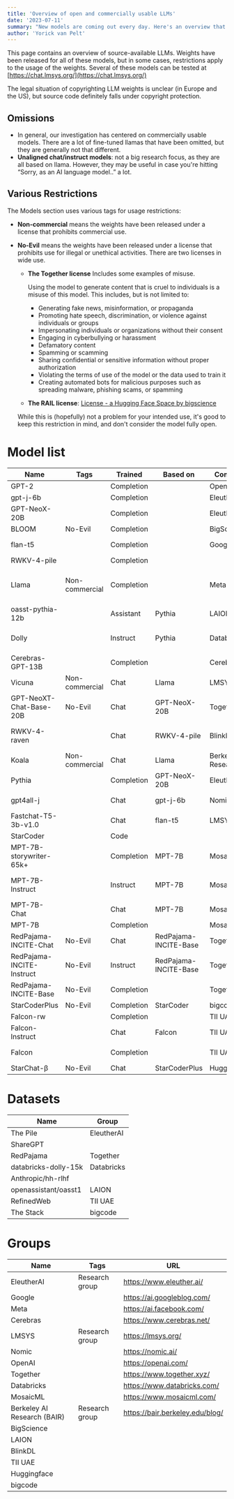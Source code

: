 ```yaml
---
title: 'Overview of open and commercially usable LLMs'
date: '2023-07-11'
summary: "New models are coming out every day. Here's an overview that can aid in selecting one for commercial use."
author: 'Yorick van Pelt'
---
```



This page contains an overview of source-available LLMs. Weights have been released for all of these models, but in some cases, restrictions apply to the usage of the weights. Several of these models can be tested at [https://chat.lmsys.org/](https://chat.lmsys.org/)

The legal situation of copyrighting LLM weights is unclear (in Europe and the US), but source code definitely falls under copyright protection.

## Omissions

- In general, our investigation has centered on commercially usable models. There are a lot of fine-tuned llamas that have been omitted, but they are generally not that different.
- **Unaligned chat/instruct models**: not a big research focus, as they are all based on llama. However, they may be useful in case you're hitting “Sorry, as an AI language model..” a lot.

## Various Restrictions

The Models section uses various tags for usage restrictions:

- **Non-commercial** means the weights have been released under a license that prohibits commercial use.
- **No-Evil** means the weights have been released under a license that prohibits use for illegal or unethical activities. There are two licenses in wide use.
    - **The Together license** Includes some examples of misuse.
        
        Using the model to generate content that is cruel to individuals is a misuse of this model. This includes, but is not limited to:
        
        - Generating fake news, misinformation, or propaganda
        - Promoting hate speech, discrimination, or violence against individuals or groups
        - Impersonating individuals or organizations without their consent
        - Engaging in cyberbullying or harassment
        - Defamatory content
        - Spamming or scamming
        - Sharing confidential or sensitive information without proper authorization
        - Violating the terms of use of the model or the data used to train it
        - Creating automated bots for malicious purposes such as spreading malware, phishing scams, or spamming
        
    - **The RAIL license**: [License - a Hugging Face Space by bigscience](https://huggingface.co/spaces/bigscience/license)
        
    
    While this is (hopefully) not a problem for your intended use, it's good to keep this restriction in mind, and don't consider the model fully open.

<!-- comment
How to generate:
- notion: export as markdown + csv
- pandoc -i Models\ 1f4e7a77004c4aed97864b551b9a00c4.csv -f csv -t gfm | wl-copy
- clean up links
-->
    
# Model list


| Name                      | Tags           | Trained    | Based on              | Company              | Date       | Dataset                                 | Params            |
|---------------------------|----------------|------------|-----------------------|----------------------|------------|-----------------------------------------|-------------------|
| GPT-2                     |                | Completion |                       | OpenAI               | 2019/02/14 |                                         | 1.5B              |
| gpt-j-6b                  |                | Completion |                       | EleutherAI           | 2021/05/01 | The Pile                                | 6B                |
| GPT-NeoX-20B              |                | Completion |                       | EleutherAI           | 2022/04/14 | The Pile                                | 20B               |
| BLOOM                     | No-Evil        | Completion |                       | BigScience           | 2022/07/06 |                                         | 176B              |
| flan-t5                   |                | Completion |                       | Google               | 2022/10/20 |                                         | 11B, 3B           |
| RWKV-4-pile               |                | Completion |                       |                      | 2022/10/22 | The Pile                                |                   |
| Llama                     | Non-commercial | Completion |                       | Meta                 | 2023/02/24 |                                         | 13B, 33B, 65B, 7B |
| oasst-pythia-12b          |                | Assistant  | Pythia                | LAION                | 2023/03/07 | openassistant/oasst1                    | 12B               |
| Dolly                     |                | Instruct   | Pythia                | Databricks           | 2023/03/24 | databricks-dolly-15k                    | 12B, 3B, 6B, 7B   |
| Cerebras-GPT-13B          |                | Completion |                       | Cerebras             | 2023/03/28 | The Pile                                | 13B               |
| Vicuna                    | Non-commercial | Chat       | Llama                 | LMSYS                | 2023/03/30 | ShareGPT                                | 13B, 7B           |
| GPT-NeoXT-Chat-Base-20B   | No-Evil        | Chat       | GPT-NeoX-20B          | Together             | 2023/03/30 |                                         |                   |
| RWKV-4-raven              |                | Chat       | RWKV-4-pile           | BlinkDL              | 2023/04/01 | ShareGPT                                | 1.5B, 14B, 3B, 7B |
| Koala                     | Non-commercial | Chat       | Llama                 | Berkeley AI Research | 2023/04/03 |                                         | 13B, 7B           |
| Pythia                    |                | Completion | GPT-NeoX-20B          | EleutherAI           | 2023/04/03 | The Pile                                |                   |
| gpt4all-j                 |                | Chat       | gpt-j-6b              | Nomic                | 2023/04/12 | databricks-dolly-15k, ShareGPT          | 6B                |
| Fastchat-T5-3b-v1.0       |                | Chat       | flan-t5               | LMSYS                | 2023/05/01 | ShareGPT                                | 3B                |
| StarCoder                 |                | Code       |                       |                      | 2023/05/03 | The Stack                               | 16B               |
| MPT-7B-storywriter-65k+   |                | Completion | MPT-7B                | MosaicML             | 2023/05/05 |                                         | 7B                |
| MPT-7B-Instruct           |                | Instruct   | MPT-7B                | MosaicML             | 2023/05/05 | databricks-dolly-15k, Anthropic/hh-rlhf | 7B                |
| MPT-7B-Chat               |                | Chat       | MPT-7B                | MosaicML             | 2023/05/05 |                                         | 7B                |
| MPT-7B                    |                | Completion |                       | MosaicML             | 2023/05/05 |                                         | 7B                |
| RedPajama-INCITE-Chat     | No-Evil        | Chat       | RedPajama-INCITE-Base | Together             | 2023/05/05 | RedPajama                               | 3B, 7B            |
| RedPajama-INCITE-Instruct | No-Evil        | Instruct   | RedPajama-INCITE-Base | Together             | 2023/05/05 | RedPajama                               | 3B, 7B            |
| RedPajama-INCITE-Base     | No-Evil        | Completion |                       | Together             | 2023/05/05 | RedPajama                               | 3B, 7B            |
| StarCoderPlus             | No-Evil        | Completion | StarCoder             | bigcode              | 2023/05/08 | RefinedWeb                              | 16B               |
| Falcon-rw                 |                | Completion |                       | TII UAE              | 2023/06/05 | RefinedWeb                              | 1B, 7B            |
| Falcon-Instruct           |                | Chat       | Falcon                | TII UAE              | 2023/06/05 |                                         | 40B, 7B           |
| Falcon                    |                | Completion |                       | TII UAE              | 2023/06/05 |                                         | 40B, 7B           |
| StarChat-β                | No-Evil        | Chat       | StarCoderPlus         | Huggingface          | 2023/06/07 | openassistant/oasst1                    | 16B               |

# Datasets

| Name                 | Group      |
|----------------------|------------|
| The Pile             | EleutherAI |
| ShareGPT             |            |
| RedPajama            | Together   |
| databricks-dolly-15k | Databricks |
| Anthropic/hh-rlhf    |            |
| openassistant/oasst1 | LAION      |
| RefinedWeb           | TII UAE    |
| The Stack            | bigcode    |

# Groups

| Name                        | Tags           | URL                             |
|-----------------------------|----------------|---------------------------------|
| EleutherAI                  | Research group | https://www.eleuther.ai/        |
| Google                      |                | https://ai.googleblog.com/      |
| Meta                        |                | https://ai.facebook.com/        |
| Cerebras                    |                | https://www.cerebras.net/       |
| LMSYS                       | Research group | https://lmsys.org/              |
| Nomic                       |                | https://nomic.ai/               |
| OpenAI                      |                | https://openai.com/             |
| Together                    |                | https://www.together.xyz/       |
| Databricks                  |                | https://www.databricks.com/     |
| MosaicML                    |                | https://www.mosaicml.com/       |
| Berkeley AI Research (BAIR) | Research group | https://bair.berkeley.edu/blog/ |
| BigScience                  |                |                                 |
| LAION                       |                |                                 |
| BlinkDL                     |                |                                 |
| TII UAE                     |                |                                 |
| Huggingface                 |                |                                 |
| bigcode                     |                |                                 |
